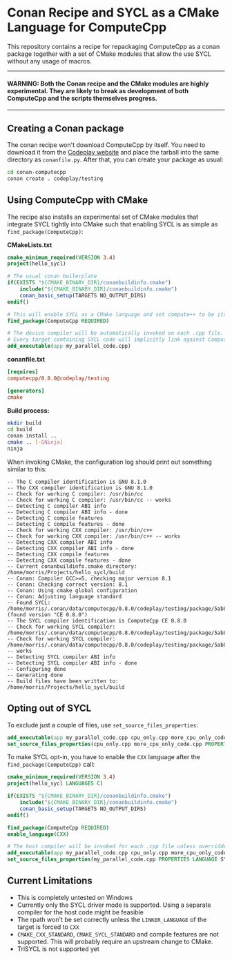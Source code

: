 # Conan Recipe and SYCL as a CMake Language for ComputeCpp
This repository contains a recipe for repackaging ComputeCpp as a conan package together with a set of CMake modules that allow the use SYCL without any usage of macros.

---------------
#### WARNING: Both the Conan recipe and the CMake modules are highly experimental. They are likely to break as development of both ComputeCpp and the scripts themselves progress.

---------------

## Creating a Conan package
The conan recipe won't download ComputeCpp by itself. You need to download it from the [Codeplay website](https://developer.codeplay.com) and place the tarball into the same directory as `conanfile.py`. After that, you can create your package as usual:

```bash
cd conan-computecpp
conan create . codeplay/testing
```

## Using ComputeCpp with CMake
The recipe also installs an experimental set of CMake modules that integrate SYCL tightly into CMake such that enabling SYCL is as simple as `find_package(ComputeCpp)`:


**CMakeLists.txt**

```cmake
cmake_minimum_required(VERSION 3.4)
project(hello_sycl)

# The usual conan boilerplate
if(EXISTS "${CMAKE_BINARY_DIR}/conanbuildinfo.cmake")
    include("${CMAKE_BINARY_DIR}/conanbuildinfo.cmake")
    conan_basic_setup(TARGETS NO_OUTPUT_DIRS)
endif()

# This will enable SYCL as a CMake language and set compute++ to be its compiler
find_package(ComputeCpp REQUIRED)

# The device compiler will be automatically invoked on each .cpp file.
# Every target containing SYCL code will implicitly link against ComputeCpp
add_executable(app my_parallel_code.cpp)
```

**conanfile.txt**

```ini
[requires]
computecpp/0.8.0@codeplay/testing

[generators]
cmake
```

**Build process:**

```bash
mkdir build
cd build
conan install ..
cmake .. [-GNinja]
ninja
```

When invoking CMake, the configuration log should print out something similar to this:

```
-- The C compiler identification is GNU 8.1.0
-- The CXX compiler identification is GNU 8.1.0
-- Check for working C compiler: /usr/bin/cc
-- Check for working C compiler: /usr/bin/cc -- works
-- Detecting C compiler ABI info
-- Detecting C compiler ABI info - done
-- Detecting C compile features
-- Detecting C compile features - done
-- Check for working CXX compiler: /usr/bin/c++
-- Check for working CXX compiler: /usr/bin/c++ -- works
-- Detecting CXX compiler ABI info
-- Detecting CXX compiler ABI info - done
-- Detecting CXX compile features
-- Detecting CXX compile features - done
-- Current conanbuildinfo.cmake directory: /home/morris/Projects/hello_sycl/build
-- Conan: Compiler GCC>=5, checking major version 8.1
-- Conan: Checking correct version: 8.1
-- Conan: Using cmake global configuration
-- Conan: Adjusting language standard
-- Found SYCL: /home/morris/.conan/data/computecpp/0.8.0/codeplay/testing/package/5ab84d6acfe1f23c4fae0ab88f26e3a396351ac9/bin/compute++ (found version "CE 0.8.0")
-- The SYCL compiler identification is ComputeCpp CE 0.8.0
-- Check for working SYCL compiler: /home/morris/.conan/data/computecpp/0.8.0/codeplay/testing/package/5ab84d6acfe1f23c4fae0ab88f26e3a396351ac9/bin/compute++
-- Check for working SYCL compiler: /home/morris/.conan/data/computecpp/0.8.0/codeplay/testing/package/5ab84d6acfe1f23c4fae0ab88f26e3a396351ac9/bin/compute++ -- works
-- Detecting SYCL compiler ABI info
-- Detecting SYCL compiler ABI info - done
-- Configuring done
-- Generating done
-- Build files have been written to: /home/morris/Projects/hello_sycl/build
```

## Opting out of SYCL

To exclude just a couple of files, use `set_source_files_properties`:

```cmake
add_executable(app my_parallel_code.cpp cpu_only.cpp more_cpu_only_code.cpp)
set_source_files_properties(cpu_only.cpp more_cpu_only_code.cpp PROPERTIES LANGUAGE CXX)
```

To make SYCL opt-in, you have to enable the `CXX` language after the `find_package(ComputeCpp)` call:

```cmake
cmake_minimum_required(VERSION 3.4)
project(hello_sycl LANGUAGES C)

if(EXISTS "${CMAKE_BINARY_DIR}/conanbuildinfo.cmake")
    include("${CMAKE_BINARY_DIR}/conanbuildinfo.cmake")
    conan_basic_setup(TARGETS NO_OUTPUT_DIRS)
endif()

find_package(ComputeCpp REQUIRED)
enable_language(CXX)

# The host compiler will be invoked for each .cpp file unless overridden by set_source_files_properties
add_executable(app my_parallel_code.cpp cpu_only.cpp more_cpu_only_code.cpp)
set_source_files_properties(my_parallel_code.cpp PROPERTIES LANGUAGE SYCL)
```

## Current Limitations
- This is completely untested on Windows
- Currently only the SYCL driver mode is supported. Using a separate compiler for the host code might be feasible
- The rpath won't be set correctly unless the `LINKER_LANGUAGE` of the target is forced to `CXX`
- `CMAKE_CXX_STANDARD`, `CMAKE_SYCL_STANDARD` and compile features are not supported. This will probably require an upstream change to CMake.
- TriSYCL is not supported yet